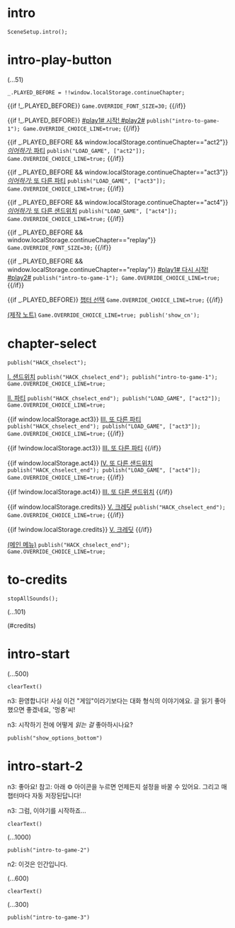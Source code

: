 # intro

`SceneSetup.intro();`

# intro-play-button

(...51)

```
_.PLAYED_BEFORE = !!window.localStorage.continueChapter;
```

{{if !_.PLAYED_BEFORE}}
`Game.OVERRIDE_FONT_SIZE=30;`
{{/if}}

{{if !_.PLAYED_BEFORE}}
[#play1# 시작! #play2#](#intro-start) `publish("intro-to-game-1"); Game.OVERRIDE_CHOICE_LINE=true;`
{{/if}}

{{if _.PLAYED_BEFORE && window.localStorage.continueChapter=="act2"}}
[_이어하기_: 파티](#act2) `publish("LOAD_GAME", ["act2"]); Game.OVERRIDE_CHOICE_LINE=true;`
{{/if}}

{{if _.PLAYED_BEFORE && window.localStorage.continueChapter=="act3"}}
[_이어하기_: 또 다른 파티](#act3) `publish("LOAD_GAME", ["act3"]); Game.OVERRIDE_CHOICE_LINE=true;`
{{/if}}

{{if _.PLAYED_BEFORE && window.localStorage.continueChapter=="act4"}}
[_이어하기_: 또 다른 샌드위치](#act4) `publish("LOAD_GAME", ["act4"]); Game.OVERRIDE_CHOICE_LINE=true;`
{{/if}}

{{if _.PLAYED_BEFORE && window.localStorage.continueChapter=="replay"}}
`Game.OVERRIDE_FONT_SIZE=30;`
{{/if}}

{{if _.PLAYED_BEFORE && window.localStorage.continueChapter=="replay"}}
[#play1# 다시 시작! #play2#](#intro-start) `publish("intro-to-game-1"); Game.OVERRIDE_CHOICE_LINE=true;`
{{/if}}

{{if _.PLAYED_BEFORE}}
[챕터 선택](#chapter-select) `Game.OVERRIDE_CHOICE_LINE=true;`
{{/if}}

[(제작 노트)](#intro-play-button) `Game.OVERRIDE_CHOICE_LINE=true; publish('show_cn');`

# chapter-select

`publish("HACK_chselect");`

[I. 샌드위치](#intro-start) `publish("HACK_chselect_end"); publish("intro-to-game-1"); Game.OVERRIDE_CHOICE_LINE=true;`

[II. 파티](#act2) `publish("HACK_chselect_end"); publish("LOAD_GAME", ["act2"]); Game.OVERRIDE_CHOICE_LINE=true;`

{{if window.localStorage.act3}}
[III. 또 다른 파티](#act3) `publish("HACK_chselect_end"); publish("LOAD_GAME", ["act3"]); Game.OVERRIDE_CHOICE_LINE=true;`
{{/if}}

{{if !window.localStorage.act3}}
[III. 또 다른 파티]()
{{/if}}

{{if window.localStorage.act4}}
[IV. 또 다른 샌드위치](#act4) `publish("HACK_chselect_end"); publish("LOAD_GAME", ["act4"]); Game.OVERRIDE_CHOICE_LINE=true;`
{{/if}}

{{if !window.localStorage.act4}}
[III. 또 다른 샌드위치]()
{{/if}}

{{if window.localStorage.credits}}
[V. 크레딧](#to-credits) `publish("HACK_chselect_end"); Game.OVERRIDE_CHOICE_LINE=true;`
{{/if}}

{{if !window.localStorage.credits}}
[V. 크레딧]()
{{/if}}

[(메인 메뉴)](#intro-play-button) `publish("HACK_chselect_end"); Game.OVERRIDE_CHOICE_LINE=true;`

# to-credits

`stopAllSounds();`

(...101)

(#credits)

# intro-start

(...500)

`clearText()`

n3: 환영합니다! 사실 이건 "게임"이라기보다는 대화 형식의 이야기에요. 글 읽기 좋아했으면 좋겠네요, '멍충'씨!

n3: 시작하기 전에 어떻게 *읽는 걸* 좋아하시나요?

`publish("show_options_bottom")`

# intro-start-2

n3: 좋아요! 참고: 아래 ⚙ 아이콘을 누르면 언제든지 설정을 바꿀 수 있어요. 그리고 매 챕터마다 자동 저장된답니다!

n3: 그럼, 이야기를 시작하죠...

`clearText()`

(...1000)

`publish("intro-to-game-2")`

n2: 이것은 인간입니다.

(...600)

`clearText()`

(...300)

`publish("intro-to-game-3")`
